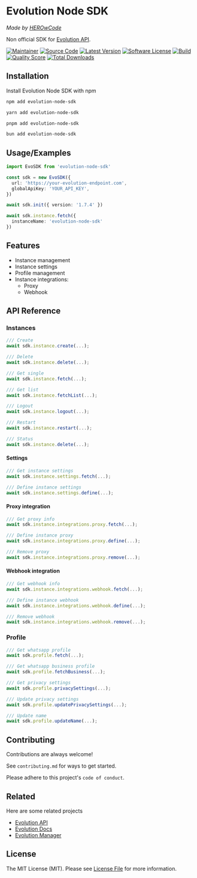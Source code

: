 # Evolution Node SDK
*Made by [HEROwCode](https://github.com/judsonjuniorr)*

Non official SDK for [Evolution API](https://github.com/EvolutionAPI/evolution-api).

[![Maintainer](https://img.shields.io/badge/maintainer-%40judsonjuniorr-%239580FF?style=plastic)](https://judsoncairo.com)
[![Source Code](https://img.shields.io/badge/source-judsonjuniorr/evolution--node--sdk-%239580FF?style=plastic)](https://github.com/judsonjuniorr/evolution-node-sdk)
[![Latest Version](https://img.shields.io/github/release/judsonjuniorr/evolution-node-sdk.svg?style=plastic&color=%239580FF)](https://github.com/judsonjuniorr/evolution-node-sdk/releases)
[![Software License](https://img.shields.io/badge/license-MIT-brightgreen.svg?style=plastic)](LICENSE)
[![Build](https://img.shields.io/scrutinizer/build/g/judsonjuniorr/evolution-node-sdk.svg?style=plastic)](https://scrutinizer-ci.com/g/judsonjuniorr/evolution-node-sdk)
[![Quality Score](https://img.shields.io/scrutinizer/g/judsonjuniorr/evolution-node-sdk.svg?style=pplastic)](https://scrutinizer-ci.com/g/judsonjuniorr/evolution-node-sdk)
[![Total Downloads](https://img.shields.io/packagist/dt/judsonjuniorr/evolution-node-sdk.svg?style=plastic)](https://packagist.org/packages/judsonjuniorr/evolution-node-sdk)
## Installation

Install Evolution Node SDK with npm

```bash
npm add evolution-node-sdk
```
```bash
yarn add evolution-node-sdk
```
```bash
pnpm add evolution-node-sdk
```
```bash
bun add evolution-node-sdk
```

## Usage/Examples

```typescript
import EvoSDK from 'evolution-node-sdk'

const sdk = new EvoSDK({
  url: 'https://your-evolution-endpoint.com',
  globalApiKey: 'YOUR_API_KEY',
})

await sdk.init({ version: '1.7.4' })

await sdk.instance.fetch({
  instanceName: 'evolution-node-sdk'
})
```


## Features

- Instance management
- Instance settings
- Profile management
- Instance integrations:
  - Proxy
  - Webhook


## API Reference

### Instances

```typescript
/// Create
await sdk.instance.create(...);

/// Delete
await sdk.instance.delete(...);

/// Get single
await sdk.instance.fetch(...);

/// Get list
await sdk.instance.fetchList(...);

/// Logout
await sdk.instance.logout(...);

/// Restart
await sdk.instance.restart(...);

/// Status
await sdk.instance.delete(...);
```

#### Settings

```typescript
/// Get instance settings
await sdk.instance.settings.fetch(...);

/// Define instance settings
await sdk.instance.settings.define(...);
```

#### Proxy integration

```typescript
/// Get proxy info
await sdk.instance.integrations.proxy.fetch(...);

/// Define instance proxy
await sdk.instance.integrations.proxy.define(...);

/// Remove proxy
await sdk.instance.integrations.proxy.remove(...);
```

#### Webhook integration

```typescript
/// Get webhook info
await sdk.instance.integrations.webhook.fetch(...);

/// Define instance webhook
await sdk.instance.integrations.webhook.define(...);

/// Remove webhook
await sdk.instance.integrations.webhook.remove(...);
```


### Profile

```typescript
/// Get whatsapp profile
await sdk.profile.fetch(...);

/// Get whatsapp business profile
await sdk.profile.fetchBusiness(...);

/// Get privacy settings
await sdk.profile.privacySettings(...);

/// Update privacy settings
await sdk.profile.updatePrivacySettings(...);

/// Update name
await sdk.profile.updateName(...);
```


## Contributing

Contributions are always welcome!

See `contributing.md` for ways to get started.

Please adhere to this project's `code of conduct`.


## Related

Here are some related projects

- [Evolution API](https://github.com/EvolutionAPI/evolution-api)
- [Evolution Docs](https://github.com/EvolutionAPI/evolution-api)
- [Evolution Manager](https://github.com/EvolutionAPI/evolution-api)


## License

The MIT License (MIT). Please see [License File](https://github.com/judsonjuniorr/evolution-node-sdk/blob/master/LICENSE) for more information.